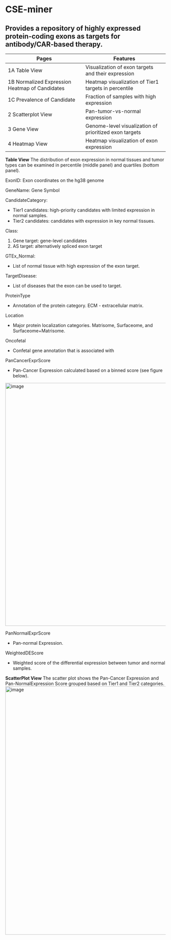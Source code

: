 
# CSE-miner
## Provides a repository of highly expressed protein-coding exons as targets for antibody/CAR-based therapy.

| Pages | Features |
| --- | --- |
| 1A Table View | Visualization of exon targets and their expression |
| 1B Normalized Expression Heatmap of Candidates | Heatmap visualization of Tier1 targets in percentile |
| 1C Prevalence of Candidate | Fraction of samples with high expression |
| 2 Scatterplot View | Pan-tumor-vs-normal expression |
| 3 Gene View | Genome-level visualization of prioritized exon targets |
| 4 Heatmap View | Heatmap visualization of exon expression |


**Table View**
The distribution of exon expression in normal tissues and tumor types can be examined in percentile (middle panel) and quartiles (bottom panel). 


ExonID: Exon coordinates on the hg38 genome

GeneName: Gene Symbol

CandidateCategory: 
   * Tier1 candidates: high-priority candidates with limited expression in normal samples.
   * Tier2 candidates: candidates with expression in key normal tissues.
      
Class: 
   1. Gene target: gene-level candidates
   2. AS target: alternatively spliced exon target
      
GTEx_Normal:
   * List of normal tissue with high expression of the exon target.

TargetDisease:
   * List of diseases that the exon can be used to target.
   
ProteinType
   * Annotation of the protein category. ECM - extracellular matrix. 
   
Location
   * Major protein localization categories. Matrisome, Surfaceome, and Surfaceome+Matrisome.
   
Oncofetal
   * Confetal gene annotation that is associated with 
   
PanCancerExprScore
   * Pan-Cancer Expression calculated based on a binned score (see figure below). 
<img width="761" alt="image" src="https://github.com/shawlab-moffitt/CSEminer-manuscript/assets/89986836/28517151-4e2f-4ca1-88ef-769c21655fe4">

PanNormalExprScore
   * Pan-normal Expression.

WeightedDEScore
   * Weighted score of the differential expression between tumor and normal samples.

**ScatterPlot View**
The scatter plot shows the Pan-Cancer Expression and Pan-NormalExpression Score grouped based on Tier1 and Tier2 categories.
<img width="778" alt="image" src="https://github.com/shawlab-moffitt/CSEminer-manuscript/assets/89986836/93fb64a3-653b-4505-a604-b237f10b5e21">



